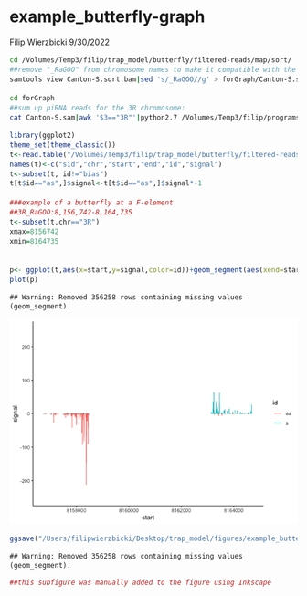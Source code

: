 example\_butterfly-graph
================
Filip Wierzbicki
9/30/2022

``` bash
cd /Volumes/Temp3/filip/trap_model/butterfly/filtered-reads/map/sort/
##remove "_RaGOO" from chromosome names to make it compatible with the downstream script:
samtools view Canton-S.sort.bam|sed 's/_RaGOO//g' > forGraph/Canton-S.sam

cd forGraph
##sum up piRNA reads for the 3R chromosome:
cat Canton-S.sam|awk '$3=="3R"'|python2.7 /Volumes/Temp3/filip/programs/roberts_scripts/te-tools-code/piRNA/graph-piRNA-distri-window-chromo.py --sam - --min-mq 5 --window-size 1 --min-length 23 --max-length 29 --sample-id Canton-S > forR/Canton-S_mq5-ws1bp_3Ronly.txt
```

``` r
library(ggplot2)
theme_set(theme_classic())
t<-read.table("/Volumes/Temp3/filip/trap_model/butterfly/filtered-reads/map/sort/forGraph/forR/Canton-S_mq5-ws1bp_3Ronly.txt")
names(t)<-c("sid","chr","start","end","id","signal")
t<-subset(t, id!="bias")
t[t$id=="as",]$signal<-t[t$id=="as",]$signal*-1

###example of a butterfly at a F-element
##3R_RaGOO:8,156,742-8,164,735
t<-subset(t,chr=="3R")
xmax=8156742
xmin=8164735


p<- ggplot(t,aes(x=start,y=signal,color=id))+geom_segment(aes(xend=start),yend=0)+xlim(xmax,xmin)+ylim(-250,250)
plot(p)
```

    ## Warning: Removed 356258 rows containing missing values (geom_segment).

![](example_butterfly-graph_files/figure-gfm/unnamed-chunk-2-1.png)<!-- -->

``` r
ggsave("/Users/filipwierzbicki/Desktop/trap_model/figures/example_butterfly/graph_fromR.pdf",width=8,height=5)
```

    ## Warning: Removed 356258 rows containing missing values (geom_segment).

``` r
##this subfigure was manually added to the figure using Inkscape
```
